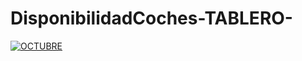 # DisponibilidadCoches-TABLERO-
<div class='tableauPlaceholder' id='viz1737338549513' style='position: relative'>
    <noscript>
        <a href='#'>
            <img alt='OCTUBRE' src='https://public.tableau.com/static/images/Di/Disponibilidad_17228625008250/DiasdetenidosydisponibleVitualSeptiembre/1_rss.png' style='border: none' />
        </a>
    </noscript>
    <object class='tableauViz' style='display:none;'>
        <param name='host_url' value='https://public.tableau.com/' />
        <param name='embed_code_version' value='3' />
        <param name='site_root' value='' />
        <param name='name' value='Disponibilidad_17228625008250/DiasdetenidosydisponibleVitualSeptiembre' />
        <param name='tabs' value='no' />
        <param name='toolbar' value='yes' />
        <param name='static_image' value='https://public.tableau.com/static/images/Di/Disponibilidad_17228625008250/DiasdetenidosydisponibleVitualSeptiembre/1.png' />
        <param name='animate_transition' value='yes' />
        <param name='display_static_image' value='yes' />
        <param name='display_spinner' value='yes' />
        <param name='display_overlay' value='yes' />
        <param name='display_count' value='yes' />
        <param name='language' value='es-ES' />
    </object>
</div>





